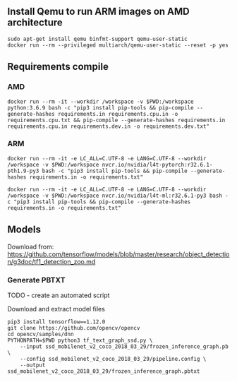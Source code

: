 
## Install Qemu to run ARM images on AMD architecture
```
sudo apt-get install qemu binfmt-support qemu-user-static
docker run --rm --privileged multiarch/qemu-user-static --reset -p yes
```

## Requirements compile
### AMD
```
docker run --rm -it --workdir /workspace -v $PWD:/workspace python:3.6.9 bash -c "pip3 install pip-tools && pip-compile --generate-hashes requirements.in requirements.cpu.in -o requirements.cpu.txt && pip-compile --generate-hashes requirements.in requirements.cpu.in requirements.dev.in -o requirements.dev.txt"
```
### ARM
```
docker run --rm -it -e LC_ALL=C.UTF-8 -e LANG=C.UTF-8 --workdir /workspace -v $PWD:/workspace nvcr.io/nvidia/l4t-pytorch:r32.6.1-pth1.9-py3 bash -c "pip3 install pip-tools && pip-compile --generate-hashes requirements.in -o requirements.txt"

docker run --rm -it -e LC_ALL=C.UTF-8 -e LANG=C.UTF-8 --workdir /workspace -v $PWD:/workspace nvcr.io/nvidia/l4t-ml:r32.6.1-py3 bash -c "pip3 install pip-tools && pip-compile --generate-hashes requirements.in -o requirements.txt"
```


## Models
Download from: https://github.com/tensorflow/models/blob/master/research/object_detection/g3doc/tf1_detection_zoo.md

### Generate PBTXT
TODO - create an automated script

Download and extract model files
```
pip3 install tensorflow==1.12.0
git clone https://github.com/opencv/opencv
cd opencv/samples/dnn
PYTHONPATH=$PWD python3 tf_text_graph_ssd.py \
    --input ssd_mobilenet_v2_coco_2018_03_29/frozen_inference_graph.pb \
    --config ssd_mobilenet_v2_coco_2018_03_29/pipeline.config \
    --output ssd_mobilenet_v2_coco_2018_03_29/frozen_inference_graph.pbtxt
```
